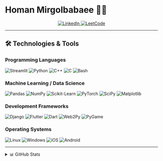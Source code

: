 # Homan Mirgolbabaee 👨‍💻

<p align="center">
  <a href="https://www.linkedin.com/in/homan-mirgolbabaee" target="_blank">
    <img src="https://img.shields.io/badge/LinkedIn-blue?style=flat-square&logo=linkedin" alt="LinkedIn">
  </a>
  <a href="https://leetcode.com/Homan_Mirgolbabaee" target="_blank">
    <img src="https://img.shields.io/badge/LeetCode-blue?style=flat-square&logo=LeetCode" alt="LeetCode">
  </a>
</p>

---

## 🛠️ Technologies & Tools

### **Programming Languages**
![Streamlit](https://img.shields.io/badge/streamlit-FF4B4B?style=flat-square&logo=Streamlit&logoColor=white) 
![Python](https://img.shields.io/badge/python-3776AB?style=flat-square&logo=python&logoColor=white)
![C++](https://img.shields.io/badge/c++-00599C?style=flat-square&logo=cplusplus&logoColor=white)
![C](https://img.shields.io/badge/c-A8B9CC?style=flat-square&logo=c&logoColor=white)
![Bash](https://img.shields.io/badge/bash-4EAA25?style=flat-square&logo=gnu-bash&logoColor=white)

### **Machine Learning / Data Science**

![Pandas](https://img.shields.io/badge/pandas-150458?style=flat-square&logo=pandas&logoColor=white)
![NumPy](https://img.shields.io/badge/numpy-013243?style=flat-square&logo=numpy&logoColor=white)
![Scikit-Learn](https://img.shields.io/badge/scikit--learn-F7931E?style=flat-square&logo=scikit-learn&logoColor=white)
![PyTorch](https://img.shields.io/badge/PyTorch-EE4C2C?style=flat-square&logo=PyTorch&logoColor=white)
![SciPy](https://img.shields.io/badge/SciPy-8CAAE6?style=flat-square&logo=scipy&logoColor=white)
![Matplotlib](https://img.shields.io/badge/Matplotlib-1967AA?style=flat-square&logo=matplotlib&logoColor=white)

### **Development Frameworks**

![Django](https://img.shields.io/badge/django-092E20?style=flat-square&logo=django&logoColor=white)
![Flutter](https://img.shields.io/badge/flutter-02569B?style=flat-square&logo=flutter&logoColor=white)
![Dart](https://img.shields.io/badge/dart-0175C2?style=flat-square&logo=dart&logoColor=white)
![Web2Py](https://img.shields.io/badge/web2py-000000?style=flat-square&logo=web2py&logoColor=white)
![PyGame](https://img.shields.io/badge/pygame-000000?style=flat-square&logo=pygame&logoColor=white)

### **Operating Systems**

![Linux](https://img.shields.io/badge/linux-FCC624?style=flat-square&logo=Linux&logoColor=white)
![Windows](https://img.shields.io/badge/Windows-0078D6?style=flat-square&logo=Windows&logoColor=white)
![iOS](https://img.shields.io/badge/ios-000000?style=flat-square&logo=ios&logoColor=white)
![Android](https://img.shields.io/badge/android-3DDC84?style=flat-square&logo=android&logoColor=white)

---

<details>
  <summary>📊 GitHub Stats</summary>
  <p align="center">
    <a href="https://github.com/homanmirgolbabaee">
      <img src="http://github-profile-summary-cards.vercel.app/api/cards/profile-details?username=homanmirgolbabaee&theme=transparent" alt="GitHub Stats"/>
    </a>
  </p>
    <p align="center">
    <!-- GitHub Stats Card -->
          <a href="https://github.com/homanmirgolbabaee">
      <img src="https://github-readme-stats.vercel.app/api/top-langs/?username=homanmirgolbabaee&langs_count=5&theme=radical" alt="Most Used Languages"/>
    </a>
    <br><br>
    <!-- Most Used Languages -->
    <a href="https://github.com/homanmirgolbabaee">
      <img src="https://github-readme-stats.vercel.app/api?username=homanmirgolbabaee&show_icons=true&theme=radical" alt="GitHub Stats"/>
    </a>
  </p>
<details>
